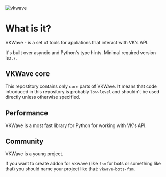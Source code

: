 ![vkwave](https://user-images.githubusercontent.com/28061158/75329873-7f738200-5891-11ea-9565-fd117ea4fc9e.jpg)


# What is it?

VKWave - is a set of tools for appliations that interact with VK's API.

It's built over asyncio and Python's type hints. Minimal required version is`3.7`.

## VKWave core

This repostitory contains only `core` parts of VKWave. It means that code introduced in this repository is probably `low-level` and shouldn't be used directly unless otherwise specified.

## Performance

VKWave is a most fast library for Python for working with VK's API.

## Community

VKWave is a young project.

If you want to create addon for vkwave (like `fsm` for bots or something like that) you should name your project like that: `vkwave-bots-fsm`.
